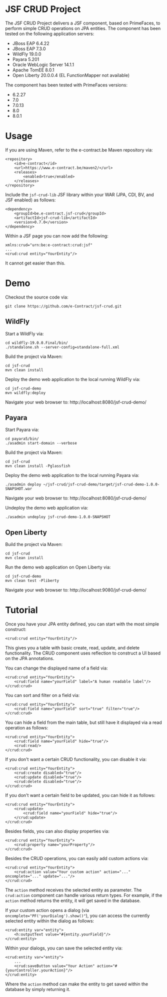 JSF CRUD Project
================

The JSF CRUD Project delivers a JSF component, based on PrimeFaces, to perform simple CRUD operations on JPA entities.
The component has been tested on the following application servers:
* JBoss EAP 6.4.22
* JBoss EAP 7.3.0
* WildFly 19.0.0
* Payara 5.201
* Oracle WebLogic Server 14.1.1
* Apache TomEE 8.0.1
* Open Liberty 20.0.0.4 (EL FunctionMapper not available)

The component has been tested with PrimeFaces versions:
* 6.2.27
* 7.0
* 7.0.13
* 8.0
* 8.0.1

# Usage

If you are using Maven, refer to the e-contract.be Maven repository via:
```
<repository>
    <id>e-contract</id>
    <url>https://www.e-contract.be/maven2/</url>
    <releases>
        <enabled>true</enabled>
    </releases>
</repository>
```
Include the `jsf-crud-lib` JSF library within your WAR (JPA, CDI, BV, and JSF enabled) as follows:
```
<dependency>
    <groupId>be.e-contract.jsf-crud</groupId>
    <artifactId>jsf-crud-lib</artifactId>
    <version>0.7.0</version>
</dependency>
```

Within a JSF page you can now add the following:
```
xmlns:crud="urn:be:e-contract:crud:jsf"
...
<crud:crud entity="YourEntity"/>
```
It cannot get easier than this.

# Demo

Checkout the source code via:
```
git clone https://github.com/e-Contract/jsf-crud.git
```

## WildFly

Start a WildFly via:
```
cd wildfly-19.0.0.Final/bin/
./standalone.sh --server-config=standalone-full.xml
```

Build the project via Maven:
```
cd jsf-crud
mvn clean install
```

Deploy the demo web application to the local running WildFly via:
```
cd jsf-crud-demo
mvn wildfly:deploy
```

Navigate your web browser to:
http://localhost:8080/jsf-crud-demo/


## Payara

Start Payara via:
```
cd payara5/bin/
./asadmin start-domain --verbose
```

Build the project via Maven:
```
cd jsf-crud
mvn clean install -Pglassfish
```

Deploy the demo web application to the local running Payara via:
```
./asadmin deploy ~/jsf-crud/jsf-crud-demo/target/jsf-crud-demo-1.0.0-SNAPSHOT.war
```

Navigate your web browser to:
http://localhost:8080/jsf-crud-demo/

Undeploy the demo web application via:
```
./asadmin undeploy jsf-crud-demo-1.0.0-SNAPSHOT
```

## Open Liberty

Build the project via Maven:
```
cd jsf-crud
mvn clean install
```

Run the demo web application on Open Liberty via:
```
cd jsf-crud-demo
mvn clean test -Pliberty
```

Navigate your web browser to:
http://localhost:9080/jsf-crud-demo/

# Tutorial

Once you have your JPA entity defined, you can start with the most simple construct:
```
<crud:crud entity="YourEntity"/>
```
This gives you a table with basic create, read, update, and delete functionality.
The CRUD component uses reflection to construct a UI based on the JPA annotations.

You can change the displayed name of a field via:
```
<crud:crud entity="YourEntity">
    <crud:field name="yourField" label="A human readable label"/>
</crud:crud>
```

You can sort and filter on a field via:
```
<crud:crud entity="YourEntity">
    <crud:field name="yourField" sort="true" filter="true"/>
</crud:crud>
```

You can hide a field from the main table, but still have it displayed via a read operation as follows:
```
<crud:crud entity="YourEntity">
    <crud:field name="yourField" hide="true"/>
    <crud:read/>
</crud:crud>
```

If you don't want a certain CRUD functionality, you can disable it via:
```
<crud:crud entity="YourEntity">
    <crud:create disabled="true"/>
    <crud:update disabled="true"/>
    <crud:delete disabled="true"/>
</crud:crud>
```

If you don't want a certain field to be updated, you can hide it as follows:
```
<crud:crud entity="YourEntity">
    <crud:update>
        <crud:field name="yourField" hide="true"/>
    </crud:update>
</crud:crud>
```

Besides fields, you can also display properties via:
```
<crud:crud entity="YourEntity">
    <crud:property name="yourProperty"/>
</crud:crud>
```

Besides the CRUD operations, you can easily add custom actions via:
```
<crud:crud entity="YourEntity">
    <crud:action value="Your custom action" action="..." oncomplete="..." update="..."/>
</crud:crud>
```
The `action` method receives the selected entity as parameter.
The `crud:action` component can handle various return types. For example, if the `action` method returns the entity, it will get saved in the database.

If your custom action opens a dialog (via `oncomplete="PF('yourDialog').show()"`), you can access the currently selected entity within the dialog as follows:
```
<crud:entity var="entity">
    <h:outputText value="#{entity.yourField}"/>
</crud:entity>
```

Within your dialogs, you can save the selected entity via:
```
<crud:entity var="entity">
    ...
    <crud:saveButton value="Your Action" action="#{yourController.yourAction}"/>
</crud:entity>
```
Where the `action` method can make the entity to get saved within the database by simply returning it.